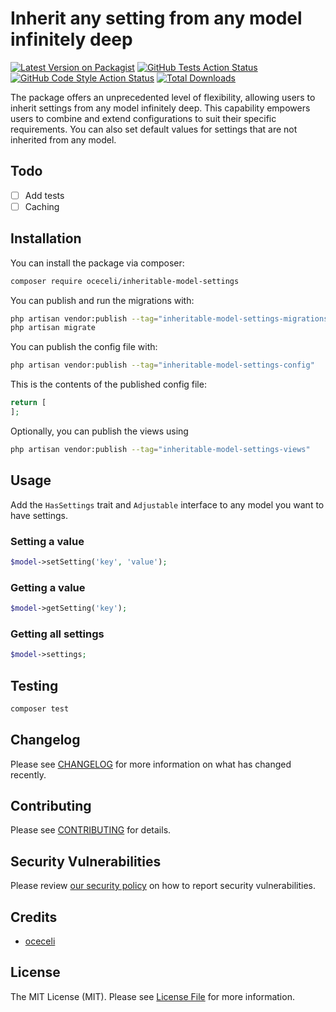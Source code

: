 # Inherit any setting from any model infinitely deep

[![Latest Version on Packagist](https://img.shields.io/packagist/v/oceceli/inheritable-model-settings.svg?style=flat-square)](https://packagist.org/packages/oceceli/inheritable-model-settings)
[![GitHub Tests Action Status](https://img.shields.io/github/actions/workflow/status/oceceli/inheritable-model-settings/run-tests.yml?branch=main&label=tests&style=flat-square)](https://github.com/oceceli/inheritable-model-settings/actions?query=workflow%3Arun-tests+branch%3Amain)
[![GitHub Code Style Action Status](https://img.shields.io/github/actions/workflow/status/oceceli/inheritable-model-settings/fix-php-code-style-issues.yml?branch=main&label=code%20style&style=flat-square)](https://github.com/oceceli/inheritable-model-settings/actions?query=workflow%3A"Fix+PHP+code+style+issues"+branch%3Amain)
[![Total Downloads](https://img.shields.io/packagist/dt/oceceli/inheritable-model-settings.svg?style=flat-square)](https://packagist.org/packages/oceceli/inheritable-model-settings)

The package offers an unprecedented level of flexibility, allowing users to inherit settings from any model infinitely deep. This capability empowers users to combine and extend configurations to suit their specific requirements. You can also set default values for settings that are not inherited from any model.

## Todo
- [ ] Add tests
- [ ] Caching

## Installation

You can install the package via composer:

```bash
composer require oceceli/inheritable-model-settings
```

You can publish and run the migrations with:

```bash
php artisan vendor:publish --tag="inheritable-model-settings-migrations"
php artisan migrate
```

You can publish the config file with:

```bash
php artisan vendor:publish --tag="inheritable-model-settings-config"
```

This is the contents of the published config file:

```php
return [
];
```

Optionally, you can publish the views using

```bash
php artisan vendor:publish --tag="inheritable-model-settings-views"
```

## Usage
Add the `HasSettings` trait and `Adjustable` interface to any model you want to have settings.

### Setting a value

```php
$model->setSetting('key', 'value');
```

### Getting a value

```php
$model->getSetting('key');
```

### Getting all settings

```php
$model->settings;
```

## Testing

```bash
composer test
```

## Changelog

Please see [CHANGELOG](CHANGELOG.md) for more information on what has changed recently.

## Contributing

Please see [CONTRIBUTING](CONTRIBUTING.md) for details.

## Security Vulnerabilities

Please review [our security policy](../../security/policy) on how to report security vulnerabilities.

## Credits

- [oceceli](https://github.com/oceceli)

## License

The MIT License (MIT). Please see [License File](LICENSE.md) for more information.
